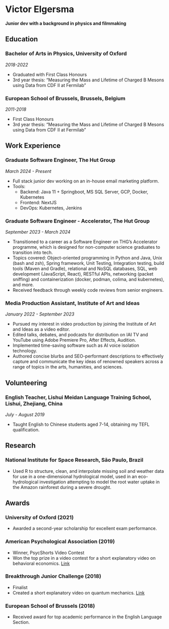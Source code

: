 # Victor Elgersma

**Junior dev with a background in physics and filmmaking**

## Education

### Bachelor of Arts in Physics, University of Oxford

_2018-2022_

- Graduated with First Class Honours
- 3rd year thesis: “Measuring the Mass and Lifetime of Charged B Mesons using Data from CDF II at Fermilab”

### European School of Brussels, Brussels, Belgium

_2011-2018_

- First Class Honours
- 3rd year thesis: “Measuring the Mass and Lifetime of Charged B Mesons using Data from CDF II at Fermilab”

## Work Experience

### Graduate Software Engineer, The Hut Group

_March 2024 - Present_

- Full stack junior dev working on an in-house email marketing platform.
- Tools:
  - Backend: Java 11 + Springboot, MS SQL Server, GCP, Docker, Kubernetes
  - Frontend: NextJS
  - DevOps: Kubernetes, Jenkins

### Graduate Software Engineer - Accelerator, The Hut Group

_September 2023 - March 2024_

- Transitioned to a career as a Software Engineer on THG’s Accelerator programme, which is designed for non-computer science graduates to transition into tech.
- Topics covered: Object-oriented programming in Python and Java, Unix (bash and zsh), Spring framework, Unit Testing, Integration testing, build tools (Maven and Gradle), relational and NoSQL databases, SQL, web development (JavaScript, React), RESTful APIs, networking (packet sniffing) and containerization (docker, podman, colima, and kubernetes), and more.
- Received feedback through weekly code reviews from senior engineers.

### Media Production Assistant, Institute of Art and Ideas

_January 2022 - September 2023_

- Pursued my interest in video production by joining the Institute of Art and Ideas as a video editor.
- Edited talks, debates, and podcasts for distribution on IAI TV and YouTube using Adobe Premiere Pro, After Effects, Audition.
- Implemented time-saving software such as AI voice isolation technology.
- Authored concise blurbs and SEO-performant descriptions to effectively capture and communicate the key ideas of renowned speakers across a range of topics in the arts, humanities, and sciences.

## Volunteering

### English Teacher, Lishui Meidan Language Training School, Lishui, Zhejiang, China

_July - August 2019_

- Taught English to Chinese students aged 7-14, obtaining my TEFL qualification.

## Research

### National Institute for Space Research, São Paulo, Brazil

- Used R to structure, clean, and interpolate missing soil and weather data for use in a one-dimensional hydrological model, used in an eco-hydrological investigation attempting to model the root water uptake in the Amazon rainforest during a severe drought.

## Awards

### University of Oxford (2021)

- Awarded a second-year scholarship for excellent exam performance.

### American Psychological Association (2019)

- Winner, PsycShorts Video Contest
- Won the top prize in a video contest for a short explanatory video on behavioral economics. [Link](https://www.youtube.com/watch?v=O3OZH1VJQiI)

### Breakthrough Junior Challenge (2018)

- Finalist
- Created a short explanatory video on quantum mechanics. [Link](https://www.khanacademy.org/college-careers-more/bjc/2018-challenge/2018-challenge-physics/v/the-wave-particle-duality-of-matter-breakthrough-junior-challenge)

### European School of Brussels (2018)

- Received award for top academic performance in the English Language Section.

<!-- ### Footer

Last updated: May 2013 -->
